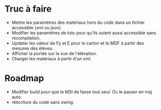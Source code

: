 # Truc à faire
* Mettre les paramètres des matériaux hors du code dans un fichier accessible (xml ou json).
* Modifier les paramètres de tuto pour qu'ils soient aussi accessible sans recompilation.
* Updater les valeur de Fy et E pour le carton et le MDF à partir des mesures des élèves.
* Afficher la portée sur la vue de l'élévation.
* Charger les matériaux à partir d'un xml.
# Roadmap
* Modifier build pour que le MSI de fasse tout seul. Ou le passer en màj auto.
* réécriture du code sans swing.